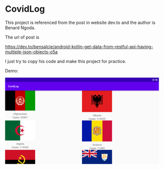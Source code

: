 # CovidLog
This project is referenced from the post in website dev.to and the author is Benard Ngoda.



The url of post is 

https://dev.to/bensalcie/android-kotlin-get-data-from-restful-api-having-multiple-json-objects-o5a



I just try to copy his code and make this project for practice.



Demo:

![](demo.png)
